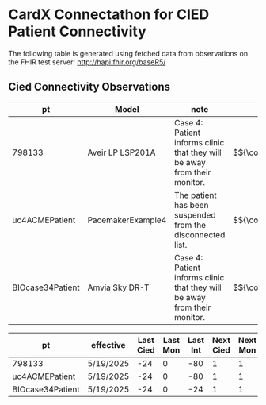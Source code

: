 # CardX Connectathon for CIED Patient Connectivity
The following table is generated using fetched data from observations on the FHIR test server: http://hapi.fhir.org/baseR5/


## Cied Connectivity Observations

| pt | Model | note | Status |   |
| --- | --- | --- | --- | --- |
| 798133 | Aveir LP LSP201A | Case 4: Patient informs clinic that they will be away from their monitor. | $${\color{red}disconnected}$$ |  |
| uc4ACMEPatient | PacemakerExample4 | The patient has been suspended from the disconnected list. | $${\color{red}disconnected}$$ | suspended |
| BIOcase34Patient | Amvia Sky DR-T | Case 4: Patient informs clinic that they will be away from their monitor. | $${\color{red}disconnected}$$ |  |

| pt | effective | Last Cied | Last Mon | Last Int | Next Cied | Next Mon | Next Int |
| --- | --- | --- | --- | --- | --- | --- | --- |
| 798133 | 5/19/2025 | -24 | 0 | -80 | 1 | 1 | 11 |
| uc4ACMEPatient | 5/19/2025 | -24 | 0 | -80 | 1 | 1 | 11 |
| BIOcase34Patient | 5/19/2025 | -24 | 0 | -24 | 1 | 1 | 11 |

